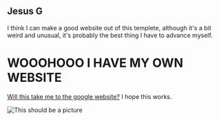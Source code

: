 ## Jesus G

I think I can make a good website out of this templete, although it's a bit weird and unusual, it's probably the best thing I have to advance myself.

# WOOOHOOO I HAVE MY OWN WEBSITE

[Will this take me to the google website?](google.com) I hope this works.

![This should be a picture](https://www.google.com/search?q=hacking+images&tbm=isch&source=iu&ictx=1&vet=1&fir=PFWK_OP_RP4QqM%252Crl3p65Yc6zQ7nM%252C_%253BPn-Dy0T7Cc_xgM%252CPuWfFYNRV1d09M%252C_%253BURMzxhswlRvt_M%252CEB3iTdXKHQA7mM%252C_%253BDTQnGi1MwSvHSM%252CUUDtxNcTqBnCjM%252C_%253BAiL_JwRxzZ016M%252C1pryKxb4dPRHvM%252C_%253BarkrRJnu9osvmM%252C5hj6ZjbPvAeXtM%252C_%253BiSBFF34Vhrs1mM%252CSJA0lzYN0POb-M%252C_%253BV8Yg69hN_6pRyM%252CY_5GLZjLs48PlM%252C_%253BJkCb7uPmiKTX7M%252Crl3p65Yc6zQ7nM%252C_%253BiEkXgJUXyGTDuM%252C-OsZ1UkIEGS5UM%252C_%253BXiRLca5MqdATyM%252COHO1Eox6GbUZrM%252C_%253BvQ_7jm_lzGfkAM%252C1ylmZz2IIzOu9M%252C_&usg=AI4_-kROqjSlPMYmXN_Lqkdgk9NiplMs1w&sa=X&ved=2ahUKEwikz9Lmmd33AhVUkWoFHWAGA_YQ9QF6BAgUEAE#imgrc=DTQnGi1MwSvHSM)
